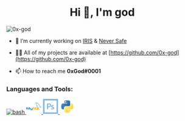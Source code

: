 <h1 align="center">Hi 👋, I'm god</h1>
<p align="left"> <img src="https://komarev.com/ghpvc/?username=0x-god&label=Profile%20views&color=0e75b6&style=flat" alt="0x-god" /> </p>

- 🔭 I’m currently working on [IRIS](https://github.com/IRIS-Team) & [Never Safe](https://github.com/neversafe)

- 👨‍💻 All of my projects are available at [https://github.com/0x-god](https://github.com/0x-god)

- 📫 How to reach me **0xGod#0001**


<h3 align="left">Languages and Tools:</h3>
<p align="left"> <a href="https://www.gnu.org/software/bash/" target="_blank"> <img src="https://www.vectorlogo.zone/logos/gnu_bash/gnu_bash-icon.svg" alt="bash" width="40" height="40"/> </a> <a href="https://www.mysql.com/" target="_blank"> <img src="https://raw.githubusercontent.com/devicons/devicon/master/icons/mysql/mysql-original-wordmark.svg" alt="mysql" width="40" height="40"/> </a> <a href="https://www.photoshop.com/en" target="_blank"> <img src="https://raw.githubusercontent.com/devicons/devicon/master/icons/photoshop/photoshop-line.svg" alt="photoshop" width="40" height="40"/> </a> <a href="https://www.python.org" target="_blank"> <img src="https://raw.githubusercontent.com/devicons/devicon/master/icons/python/python-original.svg" alt="python" width="40" height="40"/> </a> </p>
